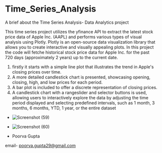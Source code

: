 # Time_Series_Analysis
A brief about the Time Series Analysis- Data Analytics project

This time series project utilizes the yfinance API to extract the latest stock price data of Apple Inc. (AAPL) and performs various types of visual analysis using Plotly.
Plotly is an open-source data visualization library that allows you to create interactive and visually appealing plots. 
In this project the code will fetche historical stock price data for Apple Inc. for the past 720 days (approximately 2 years) up to the current date.

1. firstly it starts with a simple line plot that illustrates the trend in Apple's closing prices over time. 
2. A more detailed candlestick chart is presented, showcasing opening, closing, high, and low prices for each period.
3. A bar plot is included to offer a discrete representation of closing prices.
4. A candlestick chart with a rangeslider and selector buttons is used, allowing users to interactively explore the data by adjusting the time period displayed and selecting predefined intervals, such as 1 month, 3 months, 6 months, YTD, 1 year, or the entire dataset

- ![Screenshot (59)](https://github.com/poorvaa18/Time_Series_Analysis/assets/77160620/735af014-6ad5-4c70-9fbd-483b73489a5d)
- ![Screenshot (60)](https://github.com/poorvaa18/Time_Series_Analysis/assets/77160620/7a26bfb0-53bc-4d6f-8ac1-b54a9f64228c)

- Poorva Gupta

email- poorva.gupta29@gmail.com
